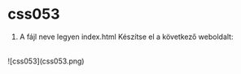 # css053
1. A fájl neve legyen index.html
Készítse el a következő weboldalt:
<br/>
![css053](css053.png)
